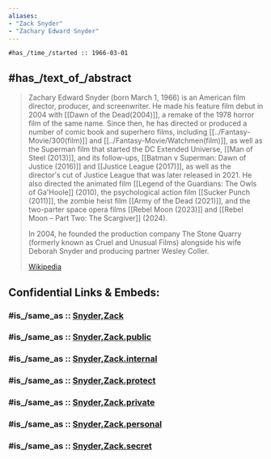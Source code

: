 ```yaml
---
aliases:
- "Zack Snyder"
- "Zachary Edward Snyder"
---
```


	#has_/time_/started :: 1966-03-01

## #has_/text_of_/abstract 

> Zachary Edward Snyder (born March 1, 1966) is an American film director, producer, and screenwriter. 
> He made his feature film debut in 2004 with [[Dawn of the Dead(2004)]], 
> a remake of the 1978 horror film of the same name. 
> Since then, he has directed or produced a number of comic book and superhero films, 
> including [[../Fantasy-Movie/300(film)]] and [[../Fantasy-Movie/Watchmen(film)]], 
> as well as the Superman film that started the DC Extended Universe, [[Man of Steel (2013)]], 
> and its follow-ups, [[Batman v Superman: Dawn of Justice (2016)]] and [[Justice League (2017)]], 
> as well as the director's cut of Justice League that was later released in 2021. 
> He also directed the animated film [[Legend of the Guardians: The Owls of Ga'Hoole]] (2010), 
> the psychological action film [[Sucker Punch (2011)]], the zombie heist film [[Army of the Dead (2021)]], 
> and the two-parter space opera films [[Rebel Moon (2023)]] 
> and [[Rebel Moon – Part Two: The Scargiver]] (2024).
>
> In 2004, he founded the production company The Stone Quarry 
> (formerly known as Cruel and Unusual Films) 
> alongside his wife Deborah Snyder and producing partner Wesley Coller.
>
> [Wikipedia](https://en.wikipedia.org/wiki/Zack%20Snyder)


## Confidential Links & Embeds: 

### #is_/same_as :: [Snyder,Zack](/_Standards/Society/Communication/Media/Movie/Movie-Genre/Movie-Director/Snyder,Zack.md) 

### #is_/same_as :: [Snyder,Zack.public](/_public/Society/Communication/Media/Movie/Movie-Genre/Movie-Director/Snyder,Zack.public.md) 

### #is_/same_as :: [Snyder,Zack.internal](/_internal/Society/Communication/Media/Movie/Movie-Genre/Movie-Director/Snyder,Zack.internal.md) 

### #is_/same_as :: [Snyder,Zack.protect](/_protect/Society/Communication/Media/Movie/Movie-Genre/Movie-Director/Snyder,Zack.protect.md) 

### #is_/same_as :: [Snyder,Zack.private](/_private/Society/Communication/Media/Movie/Movie-Genre/Movie-Director/Snyder,Zack.private.md) 

### #is_/same_as :: [Snyder,Zack.personal](/_personal/Society/Communication/Media/Movie/Movie-Genre/Movie-Director/Snyder,Zack.personal.md) 

### #is_/same_as :: [Snyder,Zack.secret](/_secret/Society/Communication/Media/Movie/Movie-Genre/Movie-Director/Snyder,Zack.secret.md)

